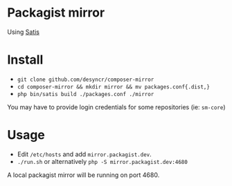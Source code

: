 Packagist mirror
====================================

Using [Satis](https://github.com/composer/satis)

Install
======
- `git clone github.com/desyncr/composer-mirror`
- `cd composer-mirror && mkdir mirror && mv packages.conf{.dist,}`
- `php bin/satis build ./packages.conf ./mirror`

You may have to provide login credentials for some repositories (ie: `sm-core`)

Usage
====
- Edit `/etc/hosts` and add `mirror.packagist.dev`.
- `./run.sh` or alternatively `php -S mirror.packagist.dev:4680`

A local packagist mirror will be running on port 4680.



